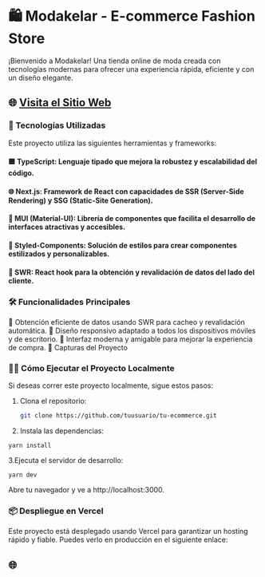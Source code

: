 # 🛍️ Modakelar - E-commerce Fashion Store
¡Bienvenido a Modakelar! Una tienda online de moda creada con tecnologías modernas para ofrecer una experiencia rápida, eficiente y con un diseño elegante.

## 🌐 [Visita el Sitio Web](https://modakelar.vercel.app/)

### 🚀 Tecnologías Utilizadas
Este proyecto utiliza las siguientes herramientas y frameworks:

#### 🟦 TypeScript: Lenguaje tipado que mejora la robustez y escalabilidad del código.
#### 🌐 Next.js: Framework de React con capacidades de SSR (Server-Side Rendering) y SSG (Static-Site Generation).
#### 🎨 MUI (Material-UI): Librería de componentes que facilita el desarrollo de interfaces atractivas y accesibles.
#### 💅 Styled-Components: Solución de estilos para crear componentes estilizados y personalizables.
#### 🔄 SWR: React hook para la obtención y revalidación de datos del lado del cliente.


### 🛠️ Funcionalidades Principales
🔄 Obtención eficiente de datos usando SWR para cacheo y revalidación automática.
📱 Diseño responsivo adaptado a todos los dispositivos móviles y de escritorio.
🛒 Interfaz moderna y amigable para mejorar la experiencia de compra.
🎨 Capturas del Proyecto


### 🏃‍♂️ Cómo Ejecutar el Proyecto Localmente
Si deseas correr este proyecto localmente, sigue estos pasos:

1. Clona el repositorio:
   ```bash
   git clone https://github.com/tuusuario/tu-ecommerce.git

2. Instala las dependencias:
```
yarn install
```

3.Ejecuta el servidor de desarrollo:
```
yarn dev
```
Abre tu navegador y ve a http://localhost:3000.

### 📦 Despliegue en Vercel
Este proyecto está desplegado usando Vercel para garantizar un hosting rápido y fiable. Puedes verlo en producción en el siguiente enlace:

## 🌐 [](https://modakelar.vercel.app/)
